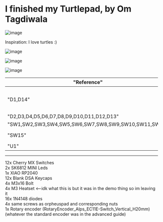 # I finished my Turtlepad, by Om Tagdiwala

![image](https://github.com/user-attachments/assets/435322c5-1c7f-4979-a6d4-87571f9224d4)

Inspiration: I love turtles :)

![image](https://github.com/user-attachments/assets/018ac9ab-8a66-448f-8747-fd8aa082d2aa)

![image](https://github.com/user-attachments/assets/5d7d24c7-2280-490a-9a15-dfc51775d1c4)

![image](https://github.com/user-attachments/assets/53044650-d402-443d-8245-8016f9b75caa)



| "Reference" | "Value" | "Datasheet" | "Footprint" | "Qty" | "DNP" |
|-------------|---------|-------------|-------------|-------|-------|
| "D1,D14" | "SK6812MINI" | "https://cdn-shop.adafruit.com/product-files/2686/SK6812MINI_REV.01-1-2.pdf" | "LED_SMD:LED_SK6812MINI_PLCC4_3.5x3.5mm_P1.75mm" | "2" | "" |
| "D2,D3,D4,D5,D6,D7,D8,D9,D10,D11,D12,D13" | "D" | "~" | "Diode_THT:D_DO-35_SOD27_P7.62mm_Horizontal" | "12" | "" |
| "SW1,SW2,SW3,SW4,SW5,SW6,SW7,SW8,SW9,SW10,SW11,SW12" | "SW_Push" | "~" | "Button_Switch_Keyboard:SW_Cherry_MX_1.00u_PCB" | "12" | "" |
| "SW15"|"RotaryEncoder_Switch" | "~" | "Rotary_Encoder:RotaryEncoder_Alps_EC11E-Switch_Vertical_H20mm_CircularMountingHoles" | "1" | "" |
| "U1" | "XIAO-RP2040-DIP" | "" | "tlibfootprint:XIAO-RP2040-DIP" | "1" | "" |
______
12x Cherry MX Switches<br>
2x SK6812 MINI Leds<br>
1x XIAO RP2040<br>
12x Blank DSA Keycaps<br>
4x M3x16 Bolt<br>
4x M3 Heatset <--idk what this is but it was in the demo thing so im leaving it<br>
16x 1N4148 diodes<br>
4x same screws as orpheuspad and corresponding nuts<br>
1x Rotary encoder (RotaryEncoder_Alps_EC11E-Switch_Vertical_H20mm) (whatever the standard encoder was in the advanced guide)<br>
